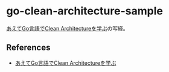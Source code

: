 # go-clean-architecture-sample

[あえてGo言語でClean Architectureを学ぶ](https://www.aintek.xyz/posts/clean-architecture-lean-from-golang)の写経。

## References
- [あえてGo言語でClean Architectureを学ぶ](https://www.aintek.xyz/posts/clean-architecture-lean-from-golang)